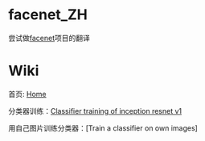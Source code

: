 # facenet_ZH

尝试做[facenet](https://github.com/davidsandberg/facenet)项目的翻译

# Wiki

首页: [Home](https://github.com/huangfude/facenet_ZH/blob/master/Wiki/Home.md)

分类器训练：[Classifier training of inception resnet v1](https://github.com/huangfude/facenet_ZH/blob/master/Wiki/Classifier%20training%20of%20inception%20resnet%20v1.md)

用自己图片训练分类器：[Train a classifier on own images]
